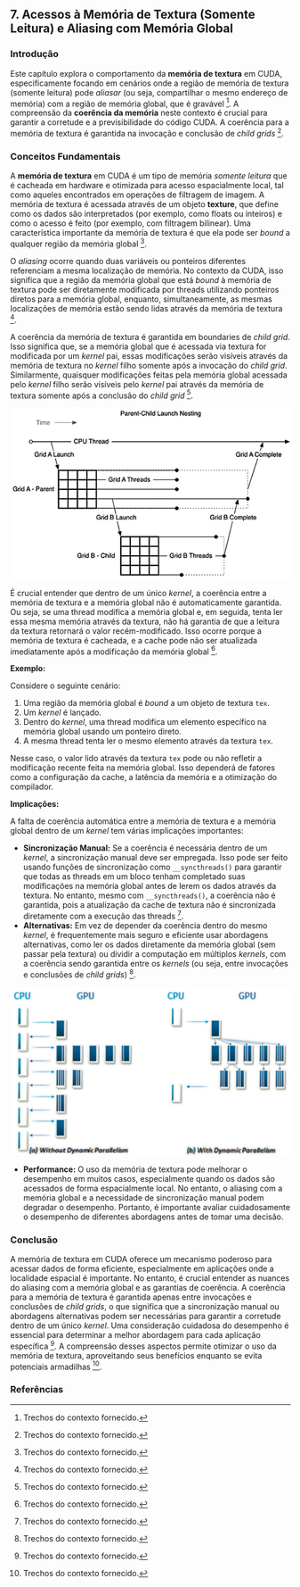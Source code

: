 ## 7. Acessos à Memória de Textura (Somente Leitura) e Aliasing com Memória Global

### Introdução

Este capítulo explora o comportamento da **memória de textura** em CUDA, especificamente focando em cenários onde a região de memória de textura (somente leitura) pode *aliasar* (ou seja, compartilhar o mesmo endereço de memória) com a região de memória global, que é gravável [^número]. A compreensão da **coerência da memória** neste contexto é crucial para garantir a corretude e a previsibilidade do código CUDA. A coerência para a memória de textura é garantida na invocação e conclusão de *child grids* [^número].

### Conceitos Fundamentais

A **memória de textura** em CUDA é um tipo de memória *somente leitura* que é cacheada em hardware e otimizada para acesso espacialmente local, tal como aqueles encontrados em operações de filtragem de imagem. A memória de textura é acessada através de um objeto **texture**, que define como os dados são interpretados (por exemplo, como floats ou inteiros) e como o acesso é feito (por exemplo, com filtragem bilinear). Uma característica importante da memória de textura é que ela pode ser *bound* a qualquer região da memória global [^número].

O *aliasing* ocorre quando duas variáveis ou ponteiros diferentes referenciam a mesma localização de memória. No contexto da CUDA, isso significa que a região da memória global que está *bound* à memória de textura pode ser diretamente modificada por threads utilizando ponteiros diretos para a memória global, enquanto, simultaneamente, as mesmas localizações de memória estão sendo lidas através da memória de textura [^número].

A coerência da memória de textura é garantida em boundaries de *child grid*. Isso significa que, se a memória global que é acessada via textura for modificada por um *kernel* pai, essas modificações serão visíveis através da memória de textura no *kernel* filho somente após a invocação do *child grid*. Similarmente, quaisquer modificações feitas pela memória global acessada pelo *kernel* filho serão visíveis pelo *kernel* pai através da memória de textura somente após a conclusão do *child grid* [^número].

![Parent-child kernel launch nesting demonstrating CUDA dynamic parallelism execution flow.](./../images/image3.jpg)

É crucial entender que dentro de um único *kernel*, a coerência entre a memória de textura e a memória global não é automaticamente garantida. Ou seja, se uma thread modifica a memória global e, em seguida, tenta ler essa mesma memória através da textura, não há garantia de que a leitura da textura retornará o valor recém-modificado. Isso ocorre porque a memória de textura é cacheada, e a cache pode não ser atualizada imediatamente após a modificação da memória global [^número].

**Exemplo:**

Considere o seguinte cenário:

1.  Uma região da memória global é *bound* a um objeto de textura `tex`.
2.  Um *kernel* é lançado.
3.  Dentro do *kernel*, uma thread modifica um elemento específico na memória global usando um ponteiro direto.
4.  A mesma thread tenta ler o mesmo elemento através da textura `tex`.

Nesse caso, o valor lido através da textura `tex` pode ou não refletir a modificação recente feita na memória global. Isso dependerá de fatores como a configuração da cache, a latência da memória e a otimização do compilador.

**Implicações:**

A falta de coerência automática entre a memória de textura e a memória global dentro de um *kernel* tem várias implicações importantes:

*   **Sincronização Manual:** Se a coerência é necessária dentro de um *kernel*, a sincronização manual deve ser empregada. Isso pode ser feito usando funções de sincronização como `__syncthreads()` para garantir que todas as threads em um bloco tenham completado suas modificações na memória global antes de lerem os dados através da textura. No entanto, mesmo com `__syncthreads()`, a coerência não é garantida, pois a atualização da cache de textura não é sincronizada diretamente com a execução das threads [^número].
*   **Alternativas:** Em vez de depender da coerência dentro do mesmo *kernel*, é frequentemente mais seguro e eficiente usar abordagens alternativas, como ler os dados diretamente da memória global (sem passar pela textura) ou dividir a computação em múltiplos *kernels*, com a coerência sendo garantida entre os *kernels* (ou seja, entre invocações e conclusões de *child grids*) [^número].

![Comparison of kernel launch patterns: (a) without dynamic parallelism and (b) with dynamic parallelism.](./../images/image5.jpg)

*   **Performance:** O uso da memória de textura pode melhorar o desempenho em muitos casos, especialmente quando os dados são acessados de forma espacialmente local. No entanto, o aliasing com a memória global e a necessidade de sincronização manual podem degradar o desempenho. Portanto, é importante avaliar cuidadosamente o desempenho de diferentes abordagens antes de tomar uma decisão.

### Conclusão

A memória de textura em CUDA oferece um mecanismo poderoso para acessar dados de forma eficiente, especialmente em aplicações onde a localidade espacial é importante. No entanto, é crucial entender as nuances do aliasing com a memória global e as garantias de coerência. A coerência para a memória de textura é garantida apenas entre invocações e conclusões de *child grids*, o que significa que a sincronização manual ou abordagens alternativas podem ser necessárias para garantir a corretude dentro de um único *kernel*. Uma consideração cuidadosa do desempenho é essencial para determinar a melhor abordagem para cada aplicação específica [^número]. A compreensão desses aspectos permite otimizar o uso da memória de textura, aproveitando seus benefícios enquanto se evita potenciais armadilhas [^número].

### Referências

[^número]: Trechos do contexto fornecido.

<!-- END -->